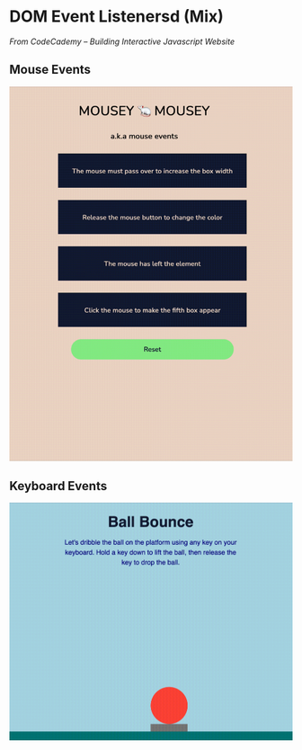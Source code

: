 # DOM Event Listenersd (Mix)

_From CodeCademy – Building Interactive Javascript Website_

## Mouse Events

![outcome preview](./docs/mouse.gif)

## Keyboard Events

![outcome preview](./docs/ball_bounce.gif)
